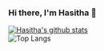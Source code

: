 ### Hi there, I'm Hasitha 👋

[![Hasitha's github stats](https://github-readme-stats.vercel.app/api?username=Hasitha-Sue)](https://github.com/anuraghazra/github-readme-stats)<br>
![Top Langs](https://github-readme-stats.vercel.app/api/top-langs/?username=Hasitha-Sue&layout=compact)
<!--🔭  I’m currently focusing on my research and academics.-->

<!--
**Hasitha-Sue/Hasitha-Sue** is a ✨ _special_ ✨ repository because its `README.md` (this file) appears on your GitHub profile.

Here are some ideas to get you started:

- 🔭 I’m currently working on ...
- 🌱 I’m currently learning ...
- 👯 I’m looking to collaborate on ...
- 🤔 I’m looking for help with ...
- 💬 Ask me about ...
- 📫 How to reach me: ...
- 😄 Pronouns: ...
- ⚡ Fun fact: ...
-->
